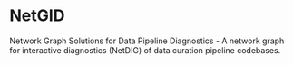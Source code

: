 # NetGID
Network Graph Solutions for Data Pipeline Diagnostics - A network graph for interactive diagnostics (NetDIG) of data curation pipeline codebases.

